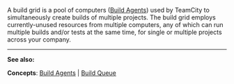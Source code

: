 [//]: # (title: Build Grid)
[//]: # (auxiliary-id: Build Grid)
A build grid is a pool of computers ([Build Agents](build-agent.md)) used by TeamCity to simultaneously create builds of multiple projects. 
The build grid employs currently\-unused resources from multiple computers, any of which can run multiple builds and/or tests at the same time, for single or multiple projects across your company. 

 __  __

__See also:__


__Concepts__: [Build Agents](build-agent.md) | [Build Queue](build-queue.md)
